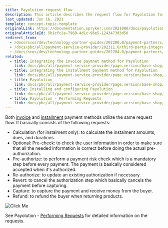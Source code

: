 ```yaml
---
title: Payolution request flow
description: This article describes the request flow for Payolution for both invoice and installment payment.
last_updated: Jun 16, 2021
template: concept-topic-template
originalLink: https://documentation.spryker.com/2021080/docs/payolution-workflow
originalArticleId: 5b1cfc2a-7960-4d1c-96e5-1243473d3d50
redirect_from:
  - /docs/scos/dev/technology-partner-guides/202200.0/payment-partners/payolution/payolution-request-flow.html
  - /docs/pbc/all/payment-service-provider/202311.0/third-party-integrations/payolution/payolution-request-flow.html
  - /docs/scos/dev/technology-partner-guides/202204.0/payment-partners/payolution/payolution-request-flow.html
related:
  - title: Integrating the invoice paymnet method for Payolution
    link: docs/pbc/all/payment-service-provider/page.version/base-shop/third-party-integrations/payolution/integrate-the-invoice-payment-method-for-payolution.html
  - title: Integrating the installment payment method for Payolution
    link: docs/pbc/all/payment-service-provider/page.version/base-shop/third-party-integrations/payolution/integrate-the-installment-payment-method-for-payolution.html
  - title: Payolution
    link: docs/pbc/all/payment-service-provider/page.version/base-shop/third-party-integrations/payolution/payolution.html
  - title: Installing and configuring Payolution
    link: docs/pbc/all/payment-service-provider/page.version/base-shop/third-party-integrations/payolution/install-and-configure-payolution.html
  - title: Payolution - Performing Requests
    link: docs/pbc/all/payment-service-provider/page.version/base-shop/third-party-integrations/payolution/payolution-performing-requests.html
---
```


Both [invoice](/docs/pbc/all/payment-service-provider/{{page.version}}/base-shop/third-party-integrations/payolution/integrate-the-invoice-payment-method-for-payolution.html) and [installment](/docs/pbc/all/payment-service-provider/{{page.version}}/base-shop/third-party-integrations/payolution/integrate-the-installment-payment-method-for-payolution.html) payment methods utilize the same request flow. It basically consists of the following requests:
- Calculation (for instalment only): to calculate the instalment amounts, dues, and durations.
- Optional: Pre-check: to check the user information in order to make sure that all the needed information is correct before doing the actual pre-authorization.
- Pre-authorize: to perform a payment risk check which is a mandatory step before every payment. The payment is basically considered accepted when it's authorized.
- Re-authorize: to update an existing authorization if necessary.
- Revert: to cancel the authorization step which basically cancels the payment before capturing.
- Capture: to capture the payment and receive money from the buyer.
- Refund: to refund the buyer when returning products.

![Click Me](https://spryker.s3.eu-central-1.amazonaws.com/docs/Technology+Partners/Payment+Partners/Payolution/payolution-workflow.png)  

See Payolution - [Performing Requests](/docs/pbc/all/payment-service-provider/{{page.version}}/base-shop/third-party-integrations/payolution/payolution-performing-requests.html) for detailed information on the requests.
